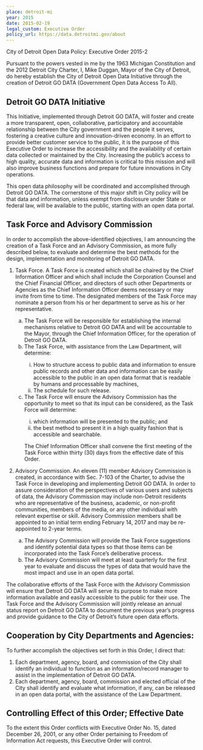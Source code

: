 ```yaml
---
place: detroit-mi
year: 2015
date: 2015-02-19
legal_custom: Executive Order
policy_url: https://data.detroitmi.gov/about
---
```


<p>City of Detroit Open Data Policy: Executive Order 2015-2</p>
<p>Pursuant to the powers vested in me by the 1963 Michigan Constitution and the 2012 Detroit City Charter, I, Mike Duggan, Mayor of the City of Detroit, do hereby establish the City of Detroit Open Data Initiative through the creation of Detroit GO DATA (Government Open Data Access To All).</p>
<h2>Detroit GO DATA Initiative</h2>
<p>This Initiative, implemented through Detroit GO DATA, will foster and create a more transparent, open, collaborative, participatory and accountable relationship between the City government and the people it serves, fostering a creative culture and innovation-driven economy. In an effort to provide better customer service to the public, it is the purpose of this Executive Order to increase the accessibility and the availability of certain data collected or maintained by the City. Increasing the public’s access to high quality, accurate data and information is critical to this mission and will also improve business functions and prepare for future innovations in City operations.</p>
<p>This open data philosophy will be coordinated and accomplished through Detroit GO DATA. The cornerstone of this major shift in City policy will be that data and information, unless exempt from disclosure under State or federal law, will be available to the public, starting with an open data portal.</p>
<h2>Task Force and Advisory Commission</h2>
<p>In order to accomplish the above-identified objectives, I am announcing the creation of a Task Force and an Advisory Commission, as more fully described below, to evaluate and determine the best methods for the design, implementation and monitoring of Detroit GO DATA.</p>
<ol type="1">
  <li>Task Force. A Task Force is created which shall be chaired by the Chief Information Officer and which shall include the Corporation Counsel and the Chief Financial Officer, and directors of such other Departments or Agencies as the Chief Information Officer deems necessary or may invite from time to time. The designated members of the Task Force may nominate a person from his or her department to serve as his or her representative.</li>
  <ol type="a">
    <li>The Task Force will be responsible for establishing the internal mechanisms relative to Detroit GO DATA and will be accountable to the Mayor, through the Chief Information Officer, for the operation of Detroit GO DATA.</li>
    <li>The Task Force, with assistance from the Law Department, will determine:</li>
    <ol type="i">
      <li>How to structure access to public data and information to ensure public records and other data and information can be easily accessible to the public in an open data format that is readable by humans and processable by machines,</li>
      <li>The schedule for such release.</li>
    </ol>
    <li>The Task Force will ensure the Advisory Commission has the opportunity to meet so that its input can be considered, as the Task Force will determine:</li>
    <ol type="i">
      <li>which information will be presented to the public; and</li>
      <li>the best method to present it in a high quality fashion that is accessible and searchable.</li>
    </ol>
    <p>The Chief Information Officer shall convene the first meeting of the Task Force within thirty (30) days from the effective date of this Order.</p>
  </ol>
  <li>Advisory Commission. An eleven (11) member Advisory Commission is created, in accordance with Sec. 7-103 of the Charter, to advise the Task Force in developing and implementing Detroit GO DATA. In order to assure consideration of the perspectives of various users and subjects of data, the Advisory Commission may include non-Detroit residents who are representative of the business, academic, or non-profit communities, members of the media, or any other individual with relevant expertise or skill. Advisory Commission members shall be appointed to an initial term ending February 14, 2017 and may be re-appointed to 2-year terms.</li>
  <ol type="a">
    <li>The Advisory Commission will provide the Task Force suggestions and identify potential data types so that those items can be incorporated into the Task Force’s deliberative process.</li>
    <li>The Advisory Commission will meet at least quarterly for the first year to evaluate and discuss the types of data that would have the most impact and use in an open data portal.</li>
  </ol>
</ol>

<p>The collaborative efforts of the Task Force with the Advisory Commission will ensure that Detroit GO DATA will serve its purpose to make more information available and easily accessible to the public for their use. The Task Force and the Advisory Commission will jointly release an annual status report on Detroit GO DATA to document the previous year’s progress and provide guidance to the City of Detroit’s future open data efforts.</p>
<h2>Cooperation by City Departments and Agencies:</h2>
<p>To further accomplish the objectives set forth in this Order, I direct that:</p>
<ol type="1">
  <li>Each department, agency, board, and commission of the City shall identify an individual to function as an information/record manager to assist in the implementation of Detroit GO DATA.</li>
  <li>Each department, agency, board, commission and elected official of the City shall identify and evaluate what information, if any, can be released in an open data portal, with the assistance of the Law Department.</li>
</ol>
<h2>Controlling Effect of this Order; Effective Date</h2>
<p>To the extent this Order conflicts with Executive Order No. 15, dated December 26, 2001, or any other Order pertaining to Freedom of Information Act requests, this Executive Order will control.</p>
